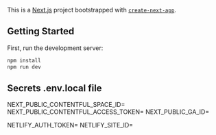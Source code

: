 This is a [Next.js](https://nextjs.org) project bootstrapped with [`create-next-app`](https://nextjs.org/docs/app/api-reference/cli/create-next-app).

## Getting Started

First, run the development server:

```bash
npm install
npm run dev
```

## Secrets .env.local file

NEXT_PUBLIC_CONTENTFUL_SPACE_ID=
NEXT_PUBLIC_CONTENTFUL_ACCESS_TOKEN=
NEXT_PUBLIC_GA_ID=

NETLIFY_AUTH_TOKEN=
NETLIFY_SITE_ID=